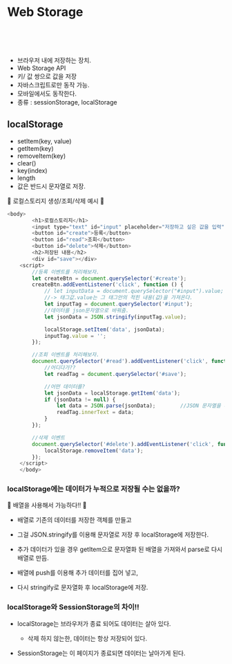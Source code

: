 # Web Storage

<br>
<br>
<br>

* 브라우저 내에 저장하는 장치.
* Web Storage API
* 키/ 값 쌍으로 값을 저장
* 자바스크립트로만 동작 가능.
* 모바일에서도 동작한다.
* 종류 : sessionStorage, localStorage


## localStorage

* setItem(key, value)
* getItem(key)
* removeItem(key)
* clear()
* key(index)
* length
* 값은 반드시 문자열로 저장.


🚀 로컬스토리지 생성/조회/삭제 예시 🚀
```js
<body>
        <h1>로컬스토리지</h1>
        <input type="text" id="input" placeholder="저장하고 싶은 값을 입력" />
        <button id="create">등록</button>
        <button id="read">조회</button>
        <button id="delete">삭제</button>
        <h2>저장된 내용</h2>
        <div id="save"></div>
    <script>
        //등록 이벤트를 처리해보자.
        let createBtn = document.querySelector('#create');
        createBtn.addEventListener('click', function () {
            // let inputData = document.querySelector("#input").value;
            //-> 태그값.value는 그 태그안의 적힌 내용(값)을 가져온다.
            let inputTag = document.querySelector('#input');
            //데이터를 json문자열으로 바꿔줌.
            let jsonData = JSON.stringify(inputTag.value);

            localStorage.setItem('data', jsonData);
            inputTag.value = '';
        });

        //조회 이벤트를 처리해보자.
        document.querySelector('#read').addEventListener('click', function () {
            //어디다가??
            let readTag = document.querySelector('#save');

            //어떤 데이터를?
            let jsonData = localStorage.getItem('data');
            if (jsonData != null) {
                let data = JSON.parse(jsonData);        //JSON 문자열을 다시 객체로 반환.
                readTag.innerText = data;
            }
        });

        //삭제 이벤트
        document.querySelector('#delete').addEventListener('click', function () {
            localStorage.removeItem('data');
        });
    </script>
    </body>

```

### localStorage에는 데이터가 누적으로 저장될 수는 없을까?

🚀 배열을 사용해서 가능하다!! 🚀

* 배열로 기존의 데이터를 저장한 객체를 만들고

* 그걸 JSON.stringify를 이용해 문자열로 저장 후 localStorage에 저장한다.

* 추가 데이터가 있을 경우 getItem으로 문자열화 된 배열을 가져와서 parse로 다시 배열로 만듬.

* 배열에 push를 이용해 추가 데이터를 집어 넣고,

* 다시 stringify로 문자열화 후 localStorage에 저장.



### localStorage와 SessionStorage의 차이!!

* localStorage는 브라우저가 종료 되어도 데이터는 살아 있다.
    - 삭제 하지 않는한, 데이터는 항상 저장되어 있다.

* SessionStorage는 이 페이지가 종료되면 데이터는 날아가게 된다.






























